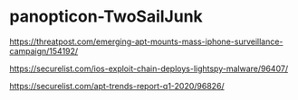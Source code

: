 # panopticon-TwoSailJunk

https://threatpost.com/emerging-apt-mounts-mass-iphone-surveillance-campaign/154192/

https://securelist.com/ios-exploit-chain-deploys-lightspy-malware/96407/

https://securelist.com/apt-trends-report-q1-2020/96826/
